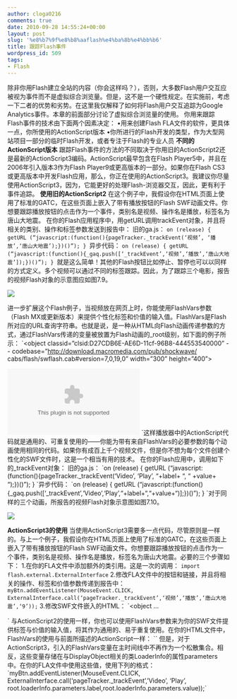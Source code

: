 ```yaml
---
author: cloga0216
comments: true
date: 2010-09-28 14:55:24+00:00
layout: post
slug: '%e8%b7%9f%e8%b8%aaflash%e4%ba%8b%e4%bb%b6'
title: 跟踪Flash事件
wordpress_id: 509
tags:
- Flash
---
```


除非你用Flash建立全站的内容（你会这样吗？），否则，大多数Flash用户交互应被视为事件而不是虚拟综合浏览量。但是，这不是一个硬性规定。在实施前，考虑一下二者的优势和劣势。在这里我仅解释了如何将Flash用户交互追踪为Google Analytics事件。本章的前面部分讨论了虚拟综合浏览量的使用。
你用来跟踪Flash事件的技术由下面两个因素决定：
•用来创建Flash FLA文件的软件，更具体一点，你所使用的ActionScript版本
•你所进行的Flash开发的类型，作为大型网站项目一部分的临时Flash开发，或者专注于Flash的专业人员
**不同的ActionScript版本**
跟踪Flash事件的方法的不同取决于你用旧的ActionScript2还是最新的ActionScript3编码。ActionScript最早包含在Flash Player5中，并且在2006年引入版本3作为Flash Player9或更高版本的一部分。如果你在Flash CS3或更高版本中开发Flash应用，那么，你正在使用的ActionScript3。我建议你尽量使用ActionScript3，因为，它能更好的处理Flash-浏览器交互，因此，更有利于事件追踪。
**使用旧的ActionScript2**
在这个例子中，我假设你在HTML页面上使用了标准的GATC，在这些页面上嵌入了带有播放按钮的Flash SWF动画文件。你想要跟踪播放按钮的点击作为一个事件，类别名是视频、操作名是播放，标签名为唐山大地震。
在你的Flash应用程序中，用getURL调用trackEvent对象，并且将相关的类别、操作和标签参数发送到报告中：
旧的ga.js：
`on (release) {
getURL (“javascript:(function(){pageTracker._trackEvent(‘视频’, ‘播放’,‘唐山大地震’);})()”);
}
`异步代码：
`on (release) {
getURL (“javascript:(function(){_gaq.push([‘_trackEvent’,‘视频’,‘播放’,‘唐山大地震’]);})()”);
}
`就是这么简单！其他的Flash按钮比如停止、暂停也可以以同样的方式定义。多个视频可以通过不同的标签跟踪。因此，为了跟踪三个电影，报告的视频Flash对象的示意图应如图7.9。


[![](http://www.cloga.info/wp-content/uploads/2010/09/7-9.bmp)](http://www.cloga.info/wp-content/uploads/2010/09/7-9.bmp)


进一步扩展这个Flash例子，当视频放在网页上时，你能使用FlashVars参数（Flash MX或更新版本）来提供个性化标签和价值的输入值。FlashVars是Flash所对应的URL查询字符串。也就是说，是一种从HTML向Flash动画传递参数的方式，通过FlashVars传递的变量被放置为Flash动画的_root级别，如下面的例子所示：
`<object classid=”clsid:D27CDB6E-AE6D-11cf-96B8-444553540000” --
codebase=”http://download.macromedia.com/pub/shockwave/
cabs/flash/swflash.cab#version=7,0,19,0” width=”300” height=”400”>
<param name=”FlashVars” value=”label=The%20Incredibles&value=9”/>
<param name=”movie” value=”movie1.swf”/>
<param name=”quality” value=”high”/>
<embed src=”movie1.swf” -- FlashVars=”label=The%20Incredibles&value=9”
quality=”high” -- pluginspage=”http://www.macromedia.com/go/getflashplayer”
type=”application/x-shockwave-flash” width=”300”-- height=”400”></embed>
</object>
`这样播放器中的ActionScript代码就是通用的、可重复使用的——你能为带有来自FlashVars的必要参数的每个动画使用相同的代码。如果你有成百上千个视频文件，但是你不想为每个文件创建个性化的SWF文件时，这是一个相当有用的技术。
在你的Flash应用中，调用如下的_trackEvent对象：
旧的ga.js：
`on (release) {
getURL (“javascript:(function(){pageTracker._trackEvent(‘Video’, ‘Play’, “+label+ “, “ +value+ “);})()”);
}
`异步代码：
`on (release) {
getURL (“javascript:(function(){_gaq.push([‘_trackEvent’,‘Video’,‘Play’,“+label+“,“+value+“)];})()”);
}
`对于同样的三个动画，所报告的视频Flash对象示意图如图7.10。


**[![](http://www.cloga.info/wp-content/uploads/2010/09/7-10.bmp)](http://www.cloga.info/wp-content/uploads/2010/09/7-10.bmp)**


**ActionScript3的使用**
当使用ActionScript3需要多一点代码，尽管原则是一样的。与上一个例子，我假设你在HTML页面上使用了标准的GATC，在这些页面上嵌入了带有播放按钮的Flash SWF动画文件。你想要跟踪播放按钮的点击作为一个事件，类别名是视频、操作名是播放，标签名为唐山大地震。必要的三个步骤如下：
1.在你的FLA文件中添加额外的类引用。这是一次的调用：
`import flash.external.ExternalInterface`
2.修改FLA文件中的按钮和链接，并且将相关的操作、标签和价值参数传递到报告中：
`myBtn.addEventListener(MouseEvent.CLICK, ExternalInterface.call(‘pageTracker._trackEvent’,‘视频’,‘播放’,‘唐山大地震’,‘9’));`
3.修改SWF文件嵌入的HTML：
`<object ...
<param name=”allowScriptAccess” value=”always” />
<!-- {...REMAINING OBJECT CONTENT...} -->
<embed ...
allowScriptAccess=”always”
<!-- {...REMAINING EMBED CONTENT...} -->
</embed>
</object>`
与ActionScript2的使用一样，你也可以使用FlashVars参数来为你的SWF文件提供标签与价值的输入值，将其作为通用的、易于重复使用。在你的HTML文件中，FlashVars的使用与前面所描述的ActionScript一样：
`<param name=”FlashVars” value=”label=The%20唐山大地震&value=9”/>`
但是，对于ActionScript3，引入的FlashVars变量在主时间线中不再作为一个松散集合。相反，这些变量存储在与DisplayObject相关的类LoaderInfo的属性parameters中。在你的FLA文件中使用这些值，使用下列的格式：
`myBtn.addEventListener(MouseEvent.CLICK, ExternalInterface.call(‘pageTracker._trackEvent’,’Video’, ‘Play’, root.loaderInfo.parameters.label,root.loaderInfo.parameters.value));`
